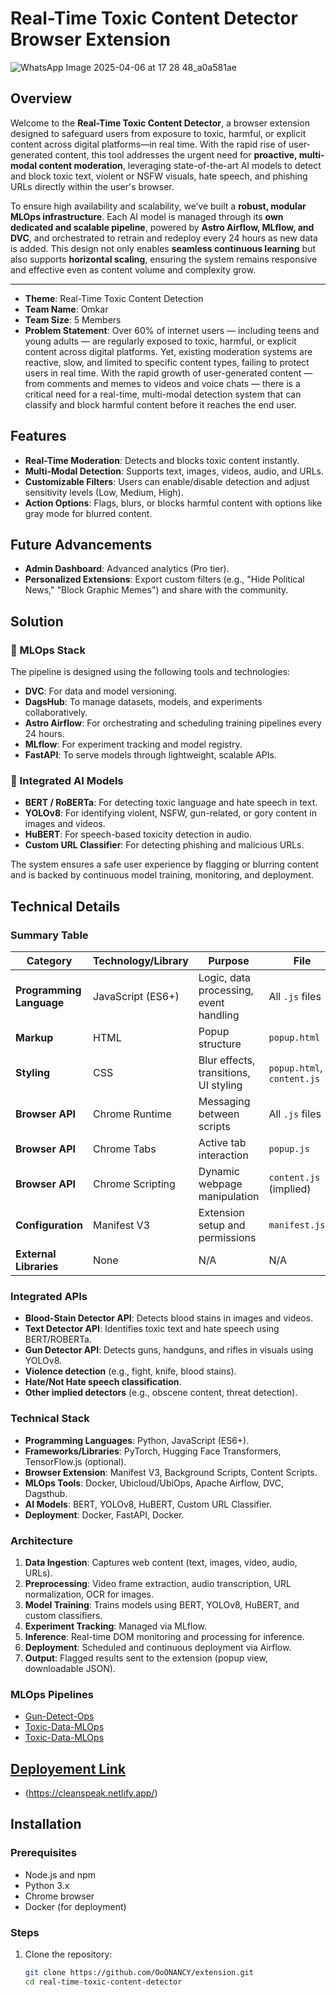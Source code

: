 # Real-Time Toxic Content Detector Browser Extension
![WhatsApp Image 2025-04-06 at 17 28 48_a0a581ae](https://github.com/user-attachments/assets/56a8fee4-f666-4d32-a63a-e6d85f6f8f6f)

## Overview

Welcome to the **Real-Time Toxic Content Detector**, a browser extension designed to safeguard users from exposure to toxic, harmful, or explicit content across digital platforms—in real time. With the rapid rise of user-generated content, this tool addresses the urgent need for **proactive, multi-modal content moderation**, leveraging state-of-the-art AI models to detect and block toxic text, violent or NSFW visuals, hate speech, and phishing URLs directly within the user's browser.

To ensure high availability and scalability, we’ve built a **robust, modular MLOps infrastructure**. Each AI model is managed through its **own dedicated and scalable pipeline**, powered by **Astro Airflow, MLflow, and DVC**, and orchestrated to retrain and redeploy every 24 hours as new data is added. This design not only enables **seamless continuous learning** but also supports **horizontal scaling**, ensuring the system remains responsive and effective even as content volume and complexity grow.

---

- **Theme**: Real-Time Toxic Content Detection
- **Team Name**: Omkar
- **Team Size**: 5 Members
- **Problem Statement**: Over 60% of internet users — including teens and young adults — are regularly exposed to toxic, harmful, or explicit content across digital platforms. Yet, existing moderation systems are reactive, slow, and limited to specific content types, failing to protect users in real time. With the rapid growth of user-generated content — from comments and memes to videos and voice chats — there is a critical need for a real-time, multi-modal detection system that can classify and block harmful content before it reaches the end user.

## Features
- **Real-Time Moderation**: Detects and blocks toxic content instantly.
- **Multi-Modal Detection**: Supports text, images, videos, audio, and URLs.
- **Customizable Filters**: Users can enable/disable detection and adjust sensitivity levels (Low, Medium, High).
- **Action Options**: Flags, blurs, or blocks harmful content with options like gray mode for blurred content.

## Future Advancements
- **Admin Dashboard**: Advanced analytics (Pro tier).
- **Personalized Extensions**: Export custom filters (e.g., "Hide Political News," "Block Graphic Memes") and share with the community.

## Solution
### 🔁 MLOps Stack
The pipeline is designed using the following tools and technologies:
- **DVC**: For data and model versioning.
- **DagsHub**: To manage datasets, models, and experiments collaboratively.
- **Astro Airflow**: For orchestrating and scheduling training pipelines every 24 hours.
- **MLflow**: For experiment tracking and model registry.
- **FastAPI**: To serve models through lightweight, scalable APIs.

### 🤖 Integrated AI Models
- **BERT / RoBERTa**: For detecting toxic language and hate speech in text.
- **YOLOv8**: For identifying violent, NSFW, gun-related, or gory content in images and videos.
- **HuBERT**: For speech-based toxicity detection in audio.
- **Custom URL Classifier**: For detecting phishing and malicious URLs.

The system ensures a safe user experience by flagging or blurring content and is backed by continuous model training, monitoring, and deployment.

## Technical Details

### Summary Table
| Category          | Technology/Library         | Purpose                              | File                  |
|-------------------|----------------------------|--------------------------------------|-----------------------|
| **Programming Language** | JavaScript (ES6+)          | Logic, data processing, event handling | All `.js` files       |
| **Markup**        | HTML                       | Popup structure                      | `popup.html`          |
| **Styling**       | CSS                        | Blur effects, transitions, UI styling | `popup.html`, `content.js` |
| **Browser API**   | Chrome Runtime             | Messaging between scripts            | All `.js` files       |
| **Browser API**   | Chrome Tabs                | Active tab interaction               | `popup.js`            |
| **Browser API**   | Chrome Scripting           | Dynamic webpage manipulation         | `content.js` (implied) |
| **Configuration** | Manifest V3                | Extension setup and permissions      | `manifest.json`       |
| **External Libraries** | None                     | N/A                                  | N/A                   |

### Integrated APIs
- **Blood-Stain Detector API**: Detects blood stains in images and videos.
- **Text Detector API**: Identifies toxic text and hate speech using BERT/ROBERTa.
- **Gun Detector API**: Detects guns, handguns, and rifles in visuals using YOLOv8.
- **Violence detection** (e.g., fight, knife, blood stains).
- **Hate/Not Hate speech classification**.
- **Other implied detectors** (e.g., obscene content, threat detection).

### Technical Stack
- **Programming Languages**: Python, JavaScript (ES6+).
- **Frameworks/Libraries**: PyTorch, Hugging Face Transformers, TensorFlow.js (optional).
- **Browser Extension**: Manifest V3, Background Scripts, Content Scripts.
- **MLOps Tools**: Docker, Ubicloud/UbiOps, Apache Airflow, DVC, Dagsthub.
- **AI Models**: BERT, YOLOv8, HuBERT, Custom URL Classifier.
- **Deployment**: Docker, FastAPI, Docker.

### Architecture
1. **Data Ingestion**: Captures web content (text, images, video, audio, URLs).
2. **Preprocessing**: Video frame extraction, audio transcription, URL normalization, OCR for images.
3. **Model Training**: Trains models using BERT, YOLOv8, HuBERT, and custom classifiers.
4. **Experiment Tracking**: Managed via MLflow.
5. **Inference**: Real-time DOM monitoring and processing for inference.
6. **Deployment**: Scheduled and continuous deployment via Airflow.
7. **Output**: Flagged results sent to the extension (popup view, downloadable JSON).

### MLOps Pipelines
- [Gun-Detect-Ops](https://github.com/Aryan-coder-student/Gun-Detect-Ops.git)
- [Toxic-Data-MLOps](https://github.com/Aryan-coder-student/toxic-data-MLOps.git)
- [Toxic-Data-MLOps](https://github.com/Aryan-coder-student/BloodStain-OPs.git)

## [Deployement Link](https://cleanspeak.netlify.app/)
-  (https://cleanspeak.netlify.app/)

## Installation

### Prerequisites
- Node.js and npm
- Python 3.x
- Chrome browser
- Docker (for deployment)

### Steps
1. Clone the repository:
   ```bash
   git clone https://github.com/OoONANCY/extension.git
   cd real-time-toxic-content-detector
